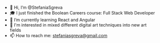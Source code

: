 - 👋 Hi, I’m @StefaniaSgreva
- 🎓 I just finished the Boolean Careers course: Full Stack Web Developer
- 🌱 I’m currently learning React and Angular
- 👀 I'm interested in mixed different digital art techniques into new art fields
- 📫 How to reach me: <a>stefaniasgreva@gmail.com</a>

<!---
StefaniaSgreva/StefaniaSgreva is a ✨ special ✨ repository because its `README.md` (this file) appears on your GitHub profile.
You can click the Preview link to take a look at your changes.
--->

